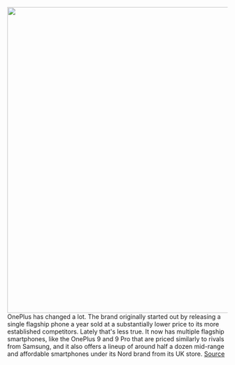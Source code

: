 <img src='https://cdn.vox-cdn.com/thumbor/pmbau-fwC_TyaLDarDmCwEXDRBc=/0x0:2040x1360/1200x675/filters:focal(609x1034:935x1360)/cdn.vox-cdn.com/uploads/chorus_image/image/70520322/jporter_220211_5019_0003.0.jpg' width='700px' /><br/>
OnePlus has changed a lot. The brand originally started out by releasing a single flagship phone a year sold at a substantially lower price to its more established competitors. Lately that's less true. It now has multiple flagship smartphones, like the OnePlus 9 and 9 Pro that are priced similarly to rivals from Samsung, and it also offers a lineup of around half a dozen mid-range and affordable smartphones under its Nord brand from its UK store.
<a href='https://www.theverge.com/22937302/oneplus-nord-ce-2-review'> Source <a/>